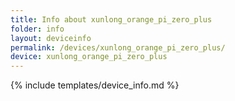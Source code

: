 ```yaml
---
title: Info about xunlong_orange_pi_zero_plus
folder: info
layout: deviceinfo
permalink: /devices/xunlong_orange_pi_zero_plus/
device: xunlong_orange_pi_zero_plus
---
```

{% include templates/device_info.md %}
